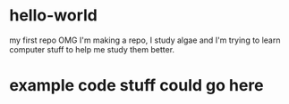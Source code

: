 # hello-world
my first repo
OMG I'm making a repo, I study algae and I'm trying to learn computer stuff to help me study them better. 

# example code stuff could go here 
